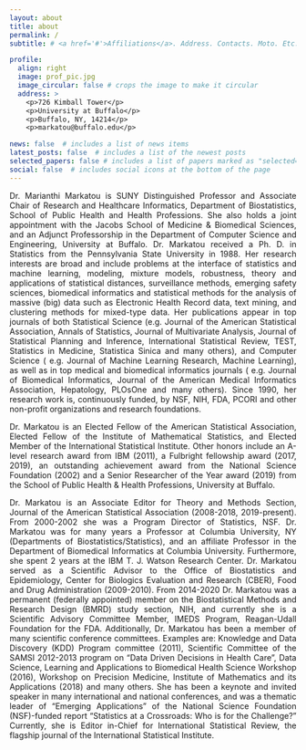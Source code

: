 ```yaml
---
layout: about
title: about
permalink: /
subtitle: # <a href='#'>Affiliations</a>. Address. Contacts. Moto. Etc.

profile:
  align: right
  image: prof_pic.jpg
  image_circular: false # crops the image to make it circular
  address: >
    <p>726 Kimball Tower</p>
    <p>University at Buffalo</p>
    <p>Buffalo, NY, 14214</p>
    <p>markatou@buffalo.edu</p>

news: false  # includes a list of news items
latest_posts: false  # includes a list of the newest posts
selected_papers: false # includes a list of papers marked as "selected={true}"
social: false  # includes social icons at the bottom of the page
---
```


<div style="text-align: justify"> Dr. Marianthi Markatou is SUNY Distinguished Professor and Associate Chair of Research and Healthcare Informatics, Department of Biostatistics, School of Public Health and Health Professions. She also holds a joint appointment with the Jacobs School of Medicine & Biomedical Sciences, and an Adjunct Professorship in the Department of Computer Science and Engineering, University at Buffalo.  Dr. Markatou received a Ph. D. in Statistics from the Pennsylvania State University in 1988. Her research interests are broad and include problems at the interface of statistics and machine learning, modeling, mixture models, robustness, theory and applications of statistical distances, surveillance methods, emerging safety sciences, biomedical informatics and statistical methods for the analysis of massive (big) data such as Electronic Health Record data, text mining, and clustering methods for mixed-type data. Her publications appear in top journals of both Statistical Science (e.g. Journal of the American Statistical Association, Annals of Statistics, Journal of Multivariate Analysis, Journal of Statistical Planning and Inference, International Statistical Review, TEST, Statistics in Medicine, Statistica Sinica and many others), and Computer Science ( e.g. Journal of Machine Learning Research, Machine Learning), as well as in top medical and biomedical informatics journals ( e.g. Journal of Biomedical Informatics, Journal of the American Medical Informatics Association, Hepatology, PLOsOne and many others). Since 1990, her research work is, continuously funded, by NSF, NIH, FDA, PCORI and other non-profit organizations and research foundations.


Dr. Markatou is an Elected Fellow of the American Statistical Association, Elected Fellow of the Institute of Mathematical Statistics, and Elected Member of the International Statistical Institute. Other honors include an A-level research award from IBM (2011), a Fulbright fellowship award (2017, 2019), an outstanding achievement award from the National Science Foundation (2002) and a Senior Researcher of the Year award (2019) from the School of Public Health & Health Professions, University at Buffalo.


Dr. Markatou is an Associate Editor for Theory and Methods Section, Journal of the American Statistical Association (2008-2018, 2019-present). From 2000-2002 she was a Program Director of Statistics, NSF. Dr. Markatou was for many years a Professor at Columbia University, NY (Departments of Biostatistics/Statistics), and an affiliate Professor in the Department of Biomedical Informatics at Columbia University. Furthermore, she spent 2 years at the IBM T. J. Watson Research Center. Dr. Markatou served as a Scientific Advisor to the Office of Biostatistics and Epidemiology, Center for Biologics Evaluation and Research (CBER), Food and Drug Administration (2009-2010). From 2014-2020 Dr. Markatou was a permanent (federally appointed) member on the Biostatistical Methods and Research Design (BMRD) study section, NIH, and currently she is a Scientific Advisory Committee Member, IMEDS Program, Reagan-Udall Foundation for the FDA. Additionally, Dr. Markatou has been a member of many scientific conference committees. Examples are: Knowledge and Data Discovery (KDD) Program committee (2011), Scientific Committee of the SAMSI 2012-2013 program on “Data Driven Decisions in Health Care”, Data Science, Learning and Applications to Biomedical Health Science Workshop (2016), Workshop on Precision Medicine, Institute of Mathematics and its Applications (2018) and many others. She has been a keynote and invited speaker in many international and national conferences, and was a thematic leader of “Emerging Applications” of the National Science Foundation (NSF)-funded report “Statistics at a Crossroads: Who is for the Challenge?” Currently, she is Editor in-Chief for International Statistical Review, the flagship journal of the International Statistical Institute.</div>
